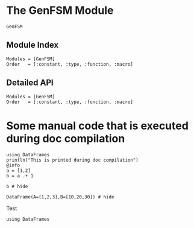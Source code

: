 # The GenFSM Module


```@docs
GenFSM
```

## Module Index

```@index
Modules = [GenFSM]
Order   = [:constant, :type, :function, :macro]
```
## Detailed API

```@autodocs
Modules = [GenFSM]
Order   = [:constant, :type, :function, :macro]
```

# Some manual code that is executed during doc compilation

```@setup abc
using DataFrames
println("This is printed during doc compilation")
@info
a = [1,2]
b = a .+ 1
```

```@example abc
b # hide
```

```@example abc
DataFrame(A=[1,2,3],B=[10,20,30]) # hide
```


Test 

```@eval
using DataFrames
```

